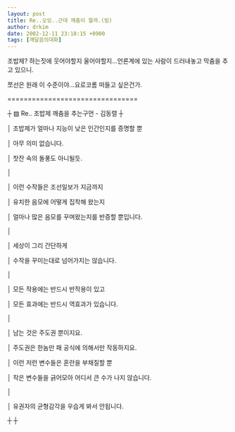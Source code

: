 ```yaml
---
layout: post
title: Re..오잉..근데 깨춤이 뭘까.(빔)
author: drkim
date: 2002-12-11 23:18:15 +0900
tags: [깨달음의대화]
---
```

조밥제? 하는짓에 웃어야할지 울어야할지...언론계에 있는 사람이 드러내놓고 막춤을 추고 있으니.
  
쪼선은 원래 이 수준이야...요로코롬 떠들고 싶은건가.
  
================================
  
┼ ▨ Re.. 조밥제 깨춤을 추는구먼 - 김동렬 ┼
  
│ 조밥제가 얼마나 지능이 낮은 인간인지를 증명할 뿐
  
│ 아무 의미 없습니다.
  
│ 찻잔 속의 돌풍도 아니될듯.
  
│
  
│ 이런 수작들은 조선일보가 지금까지
  
│ 유치한 음모에 어떻게 집착해 왔는지
  
│ 얼마나 많은 음모를 꾸며왔는지를 반증할 뿐입니다.
  
│
  
│ 세상이 그리 간단하게
  
│ 수작을 꾸미는대로 넘어가지는 않습니다.
  
│
  
│ 모든 작용에는 반드시 반작용이 있고
  
│ 모든 효과에는 반드시 역효과가 있습니다.
  
│
  
│ 남는 것은 주도권 뿐이지요.
  
│ 주도권은 한놈만 패 공식에 의해서만 작동하지요.
  
│ 이런 저런 변수들은 혼란을 부채질할 뿐
  
│ 작은 변수들을 긁어모아 어디서 큰 수가 나지 않습니다.
  
│
  
│ 유권자의 균형감각을 우습게 봐서 안됩니다.
  
┼ ┼